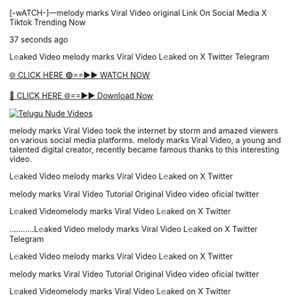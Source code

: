 [-wATCH-]—melody marks Viral Video original Link On Social Media X Tiktok Trending Now



37 seconds ago

L𝚎aked Video melody marks Viral Video L𝚎aked on X Twitter Telegram

[🌐 CLICK HERE 🟢==►► WATCH NOW](https://viral-xone.blogspot.com/2025/01/valovideo.html)

[🔴 CLICK HERE 🌐==►► Download Now](https://viral-xone.blogspot.com/2025/01/valovideo.html)

[![Telugu Nude Videos](https://i.imgur.com/dJHk4Zq.gif)](https://viral-xone.blogspot.com/2025/01/valovideo.html)

melody marks Viral Video took the internet by storm and amazed viewers on various social media platforms. melody marks Viral Video, a young and talented digital creator, recently became famous thanks to this interesting video.

L𝚎aked Video melody marks Viral Video L𝚎aked on X Twitter

melody marks Viral Video Tutorial Original Video video oficial twitter

L𝚎aked Videomelody marks Viral Video L𝚎aked on X Twitter

...........L𝚎aked Video melody marks Viral Video L𝚎aked on X Twitter Telegram

L𝚎aked Video melody marks Viral Video L𝚎aked on X Twitter

melody marks Viral Video Tutorial Original Video video oficial twitter

L𝚎aked Videomelody marks Viral Video L𝚎aked on X Twitter